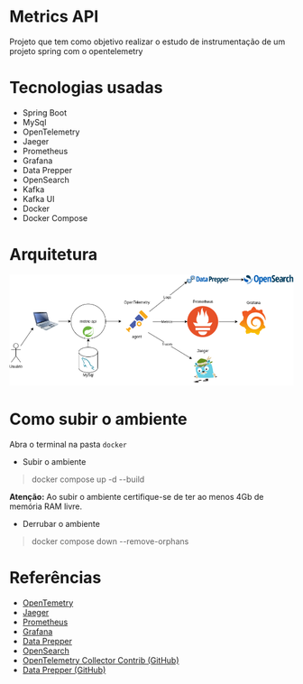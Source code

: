 # Metrics API

Projeto que tem como objetivo realizar o estudo de instrumentação de um projeto spring com o opentelemetry

# Tecnologias usadas

- Spring Boot
- MySql
- OpenTelemetry
- Jaeger
- Prometheus
- Grafana
- Data Prepper
- OpenSearch
- Kafka
- Kafka UI
- Docker
- Docker Compose

# Arquitetura

![Diagrama Metric API](./docs/Metrics-api.png)

# Como subir o ambiente
Abra o terminal na pasta `docker`

- Subir o ambiente

> docker compose up -d --build

**Atenção:** Ao subir o ambiente certifique-se de ter ao menos 4Gb de memória RAM livre.

- Derrubar o ambiente

> docker compose down --remove-orphans

# Referências

- [OpenTemetry](https://opentelemetry.io/docs/)
- [Jaeger](https://www.jaegertracing.io/docs/1.48/getting-started/)
- [Prometheus](https://prometheus.io/docs/introduction/overview/)
- [Grafana](https://grafana.com/docs/grafana/latest/)
- [Data Prepper](https://opensearch.org/docs/latest/data-prepper/index/)
- [OpenSearch](https://opensearch.org/docs/latest/)
- [OpenTelemetry Collector Contrib (GitHub)](https://github.com/open-telemetry/opentelemetry-collector-contrib)
- [Data Prepper (GitHub)](https://github.com/opensearch-project/data-prepper)